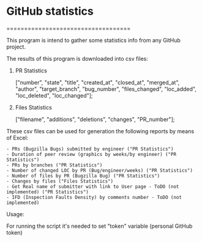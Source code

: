 # GitHub statistics
===================================

This program is intend to gather some statistics info from any GitHub project.


The results of this program is downloaded into csv files:


1) PR Statistics


    ["number", "state", "title", "created_at", "closed_at", 
    "merged_at", "author", "target_branch", "bug_number", "files_changed", 
    "loc_added", "loc_deleted", "loc_changed"];
2) Files Statistics


    ["filename", "additions", "deletions", "changes", "PR_number"];


These csv files can be used for generation the following reports by means of Excel:


    - PRs (Bugzilla Bugs) submitted by engineer ("PR Statistics")
    - Duration of peer review (graphics by weeks/by engineer) ("PR Statistics")
    - PRs by branches ("PR Statistics")
    - Number of changed LOC by PR (Bug/engineer/weeks) ("PR Statistics")
    - Number of files by PR (Bugzilla Bug) ("PR Statistics")
    - Changes by files ("Files Statistics") 
    - Get Real name of submitter with link to User page - ToDO (not implemented) ("PR Statistics")
    - IFD (Inspection Faults Density) by comments number - ToDO (not implemented)


Usage:


For running the script it's needed to set "token" variable (personal GitHub token)
